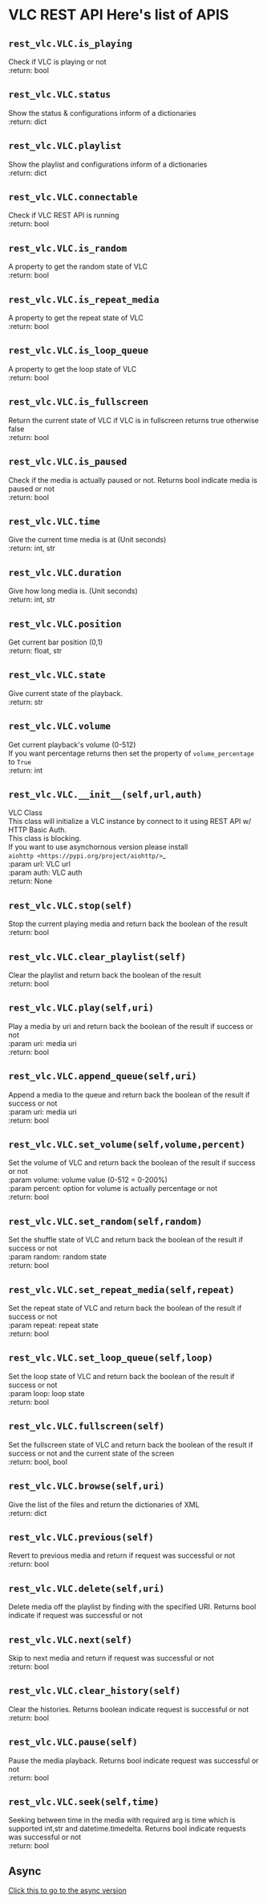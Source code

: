 # VLC REST API  Here's list of APIS  
## `rest_vlc.VLC.is_playing`  
  
Check if VLC is playing or not  
:return: bool  

## `rest_vlc.VLC.status`  
  
Show the status & configurations inform of a dictionaries  
:return: dict  

## `rest_vlc.VLC.playlist`  
  
Show the playlist and configurations inform of a dictionaries  
:return: dict  

## `rest_vlc.VLC.connectable`  
  
Check if VLC REST API is running  
:return: bool  

## `rest_vlc.VLC.is_random`  
  
A property to get the random state of VLC  
:return: bool  

## `rest_vlc.VLC.is_repeat_media`  
  
A property to get the repeat state of VLC  
:return: bool  

## `rest_vlc.VLC.is_loop_queue`  
  
A property to get the loop state of VLC  
:return: bool  

## `rest_vlc.VLC.is_fullscreen`  
  
Return the current state of VLC if VLC is in fullscreen returns true otherwise false  
:return: bool  

## `rest_vlc.VLC.is_paused`  
  
Check if the media is actually paused or not. Returns bool indicate media is paused or not  
:return: bool  

## `rest_vlc.VLC.time`  
  
Give the current time media is at (Unit seconds)  
:return: int, str  

## `rest_vlc.VLC.duration`  
  
Give how long media is. (Unit seconds)  
:return: int, str  

## `rest_vlc.VLC.position`  
  
Get current bar position (0,1)  
:return: float, str  

## `rest_vlc.VLC.state`  
  
Give current state of the playback.  
:return: str  

## `rest_vlc.VLC.volume`  
  
Get current playback's volume (0-512)  
If you want percentage returns then set the property of `volume_percentage` to `True`  
:return: int  

## `rest_vlc.VLC.__init__(self,url,auth)`  
  
VLC Class  
This class will initialize a VLC instance by connect to it using REST API w/ HTTP Basic Auth.  
This class is blocking.  
If you want to use asynchornous version please install  
`aiohttp <https://pypi.org/project/aiohttp/>`_  
:param url: VLC url  
:param auth: VLC auth  
:return: None  

## `rest_vlc.VLC.stop(self)`  
  
Stop the current playing media and return back the boolean of the result  
:return: bool  

## `rest_vlc.VLC.clear_playlist(self)`  
  
Clear the playlist and return back the boolean of the result  
:return: bool  

## `rest_vlc.VLC.play(self,uri)`  
  
Play a media by uri and return back the boolean of the result if success or not  
:param uri: media uri  
:return: bool  

## `rest_vlc.VLC.append_queue(self,uri)`  
  
Append a media to the queue and return back the boolean of the result if success or not  
:param uri: media uri  
:return: bool  

## `rest_vlc.VLC.set_volume(self,volume,percent)`  
  
Set the volume of VLC and return back the boolean of the result if success or not  
:param volume: volume value (0-512 = 0-200%)  
:param percent: option for volume is actually percentage or not  
:return: bool  

## `rest_vlc.VLC.set_random(self,random)`  
  
Set the shuffle state of VLC and return back the boolean of the result if success or not  
:param random: random state  
:return: bool  

## `rest_vlc.VLC.set_repeat_media(self,repeat)`  
  
Set the repeat state of VLC and return back the boolean of the result if success or not  
:param repeat: repeat state  
:return: bool  

## `rest_vlc.VLC.set_loop_queue(self,loop)`  
  
Set the loop state of VLC and return back the boolean of the result if success or not  
:param loop: loop state  
:return: bool  

## `rest_vlc.VLC.fullscreen(self)`  
  
Set the fullscreen state of VLC and return back the boolean of the result if success or not and the current state of the screen  
:return: bool, bool  

## `rest_vlc.VLC.browse(self,uri)`  
  
Give the list of the files and return the dictionaries of XML  
:return: dict  

## `rest_vlc.VLC.previous(self)`  
  
Revert to previous media and return if request was successful or not  
:return: bool  

## `rest_vlc.VLC.delete(self,uri)`  
  
Delete media off the playlist by finding with the specified URI. Returns bool indicate if request was successful or not  

## `rest_vlc.VLC.next(self)`  
  
Skip to next media and return if request was successful or not  
:return: bool  

## `rest_vlc.VLC.clear_history(self)`  
  
Clear the histories. Returns boolean indicate request is successful or not  
:return: bool  

## `rest_vlc.VLC.pause(self)`  
  
Pause the media playback. Returns bool indicate request was successful or not  
:return: bool  

## `rest_vlc.VLC.seek(self,time)`  
  
Seeking between time in the media with required arg is time which is supported int,str and datetime.timedelta. Returns bool indicate requests was successful or not  
:return: bool  

  
## Async  
[Click this to go to the async version](https://rest-vlc.readthedocs.io/en/latest/async)